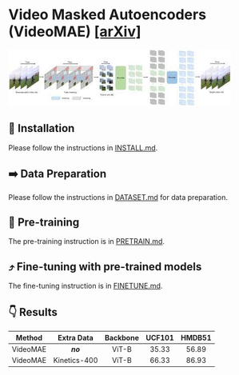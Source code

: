 # Video Masked Autoencoders (VideoMAE) [[arXiv]](https://arxiv.org/abs/2203.12602)

![VideoMAE Framework](videomae.jpg)


## 🔨 Installation

Please follow the instructions in [INSTALL.md](INSTALL.md).

## ➡️ Data Preparation

Please follow the instructions in [DATASET.md](DATASET.md) for data preparation.

## 🔄 Pre-training

The pre-training instruction is in [PRETRAIN.md](PRETRAIN.md).

## ⤴️ Fine-tuning with pre-trained models

The fine-tuning instruction is in [FINETUNE.md](FINETUNE.md).

## 👇 Results

|  Method  |  Extra Data  | Backbone | UCF101 | HMDB51 |
| :------: | :----------: | :------: | :----: | :----: |
| VideoMAE |   ***no***   |  ViT-B   |  35.33  |  56.89  |
| VideoMAE | Kinetics-400 |  ViT-B   |  66.33  |  86.93  |
